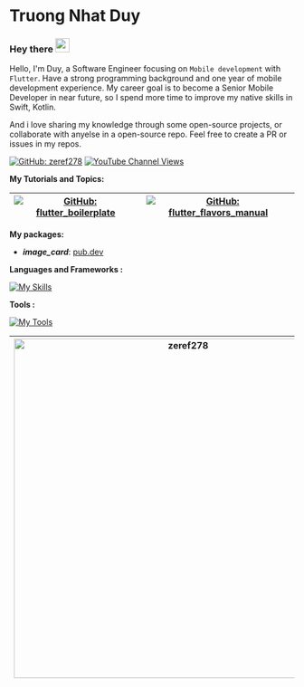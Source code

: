 
# Truong Nhat Duy
### Hey there <img src="https://media.giphy.com/media/hvRJCLFzcasrR4ia7z/giphy.gif" width="25px">

Hello, I'm Duy, a Software Engineer focusing on `Mobile development` with `Flutter`. Have a strong programming background and one year of mobile development experience.
My career goal is to become a Senior Mobile Developer in near future, so I spend more time to improve my native skills in Swift, Kotlin.

And i love sharing my knowledge through some open-source projects, or collaborate with anyelse in a open-source repo. Feel free to create a PR or issues in my repos.
  
<a href="https://github.com/zeref278"><img alt="GitHub: zeref278" src="https://img.shields.io/github/followers/zeref278?label=Follow&style=social" /></a>    <a href="https://www.youtube.com/channel/UC9iXx3uqdIFixublz8GpOZA"><img alt="YouTube Channel Views" src="https://img.shields.io/youtube/channel/views/UC9iXx3uqdIFixublz8GpOZA?style=social" /></a> 

**My Tutorials and Topics:**

<table>
<thead>
<tr>
<th><a href="https://github.com/zeref278/flutter_boilerplate"><img alt="GitHub: flutter_boilerplate" src="https://github-readme-stats.vercel.app/api/pin/?username=zeref278&repo=flutter_boilerplate&show_owner=true&title_color=fff&icon_color=f9f9f9&text_color=9f9f9f&bg_color=151515" /></a></th>
<th><a href="https://github.com/zeref278/flutter_flavors_manual"><img alt="GitHub: flutter_flavors_manual" src="https://github-readme-stats.vercel.app/api/pin/?username=zeref278&repo=flutter_flavors_manual&show_owner=true&title_color=fff&icon_color=f9f9f9&text_color=9f9f9f&bg_color=151515" /></a></th>
</tr>
</thead>
</table>

**My packages:**
- ***image_card***: [pub.dev](https://pub.dev/packages/image_card)

**Languages and Frameworks :**

[![My Skills](https://skillicons.dev/icons?i=dart,flutter,java,cpp)](https://skillicons.dev)

**Tools :**

[![My Tools](https://skillicons.dev/icons?i=androidstudio,vscode,firebase,git,githubactions,figma)](https://skillicons.dev)

<table>
<thead>
<tr>
<th><img src="https://github-readme-stats.vercel.app/api?username=zeref278&show_icons=true&theme=gotham&count_private=true&hide_border=true" width="600" alt="zeref278"/></th>
<th><img src="https://github-readme-stats.vercel.app/api/top-langs/?username=zeref278&layout=compact&theme=buefy&hide_border=true" width="520" alt="zeref278"/></th>
</tr>
</thead>
</table>